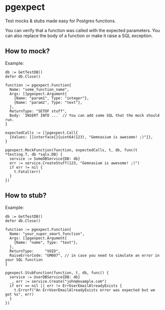 # pgexpect

Test mocks & stubs made easy for Postgres functions.

You can verify that a function was called with the expected parameters. You can also replace the body of a function or make it raise a SQL exception.

## How to mock?

Example:

```golang
db := GetTestDB()
defer db.Close()

function := pgexpect.Function{
  Name: "some_function_name",
  Args: []pgexpect.Argument{
    {Name: "param1", Type: "integer"},
    {Name: "param2", Type: "text"},
  },
  ReturnType: "SETOF stuff",
  Body: `INSERT INTO ...` // You can add some SQL that the mock should run.
}

expectedCalls := []pgexpect.Call{
  {Values: []interface{}{uint64(123), "Gemnasium is awesome! ;)"}},
}

pgexpect.MockFunction(function, expectedCalls, t, db, func(t *testing.T, db *sqlx.DB) {
  service := SomeDBService{DB: db}
  err := service.CreateStuff(123, "Gemnasium is awesome! ;)")
  if err != nil {
    t.Fatal(err)
  }
})
```

## How to stub?

Example:

```golang
db := GetTestDB()
defer db.Close()

function := pgexpect.Function{
  Name: "your_super_smart_function",
  Args: []pgexpect.Argument{
    {Name: "name", Type: "text"},
  },
  ReturnType:     "VOID",
  RaiseErrorCode: "GM007", // in case you need to simulate an error in your SQL function
}

pgexpect.StubFunction(function, t, db, func() {
  service := UserDBService{DB: db}
  _, err := service.Create("john@example.com")
  if err == nil || err != ErrUserEmailAlreadyExists {
    t.Errorf("An ErrUserEmailAlreadyExists error was expected but we got %s", err)
  }
})
```